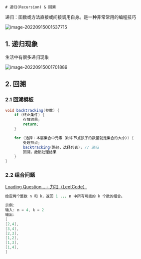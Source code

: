 	# 递归(Recursion) & 回溯

递归：函数或方法直接或间接调用自身。是一种非常常用的编程技巧

![image-20220915001537715](https://cdn.fengxianhub.top/resources-master/202209150015959.png)

## 1. 递归现象

生活中有很多递归现象

![image-20220915001701889](https://cdn.fengxianhub.top/resources-master/202209150017026.png)




## 2. 回溯

### 2.1 回溯模板

```java
void backtracking(参数) {
    if (终止条件) {
        存放结果;
        return;
    }

    for (选择：本层集合中元素（树中节点孩子的数量就是集合的大小）) {
        处理节点;
        backtracking(路径，选择列表); // 递归
        回溯，撤销处理结果
    }
}
```

### 2.2 组合问题

[Loading Question... - 力扣（LeetCode）](https://leetcode.cn/problems/combinations/)

```java
给定两个整数 n 和 k，返回 1 ... n 中所有可能的 k 个数的组合。

示例:  
输入: n = 4, k = 2  
输出:  
[  
[2,4],  
[3,4],  
[2,3],  
[1,2],  
[1,3],  
[1,4],  
]
```

